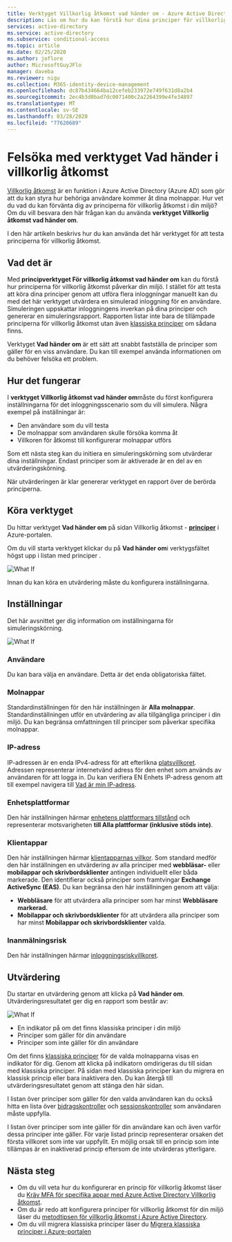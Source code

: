 ```yaml
---
title: Verktyget Villkorlig åtkomst vad händer om - Azure Active Directory
description: Läs om hur du kan förstå hur dina principer för villkorlig åtkomst påverkar din miljö.
services: active-directory
ms.service: active-directory
ms.subservice: conditional-access
ms.topic: article
ms.date: 02/25/2020
ms.author: joflore
author: MicrosoftGuyJFlo
manager: daveba
ms.reviewer: nigu
ms.collection: M365-identity-device-management
ms.openlocfilehash: dc87b434664ba12cefeb233972e749f631d8a2b4
ms.sourcegitcommit: 2ec4b3d0bad7dc0071400c2a2264399e4fe34897
ms.translationtype: MT
ms.contentlocale: sv-SE
ms.lasthandoff: 03/28/2020
ms.locfileid: "77620689"
---
```

# <a name="troubleshoot-using-the-what-if-tool-in-conditional-access"></a>Felsöka med verktyget Vad händer i villkorlig åtkomst

[Villkorlig åtkomst](../active-directory-conditional-access-azure-portal.md) är en funktion i Azure Active Directory (Azure AD) som gör att du kan styra hur behöriga användare kommer åt dina molnappar. Hur vet du vad du kan förvänta dig av principerna för villkorlig åtkomst i din miljö? Om du vill besvara den här frågan kan du använda **verktyget Villkorlig åtkomst vad händer om**.

I den här artikeln beskrivs hur du kan använda det här verktyget för att testa principerna för villkorlig åtkomst.

## <a name="what-it-is"></a>Vad det är

Med **principverktyget För villkorlig åtkomst vad händer om** kan du förstå hur principerna för villkorlig åtkomst påverkar din miljö. I stället för att testa att köra dina principer genom att utföra flera inloggningar manuellt kan du med det här verktyget utvärdera en simulerad inloggning för en användare. Simuleringen uppskattar inloggningens inverkan på dina principer och genererar en simuleringsrapport. Rapporten listar inte bara de tillämpade principerna för villkorlig åtkomst utan även [klassiska principer](policy-migration.md#classic-policies) om sådana finns.    

Verktyget **Vad händer om** är ett sätt att snabbt fastställa de principer som gäller för en viss användare. Du kan till exempel använda informationen om du behöver felsöka ett problem.    

## <a name="how-it-works"></a>Hur det fungerar

I **verktyget Villkorlig åtkomst vad händer om**måste du först konfigurera inställningarna för det inloggningsscenario som du vill simulera. Några exempel på inställningar är:

- Den användare som du vill testa 
- De molnappar som användaren skulle försöka komma åt
- Villkoren för åtkomst till konfigurerar molnappar utförs
     
Som ett nästa steg kan du initiera en simuleringskörning som utvärderar dina inställningar. Endast principer som är aktiverade är en del av en utvärderingskörning.

När utvärderingen är klar genererar verktyget en rapport över de berörda principerna.

## <a name="running-the-tool"></a>Köra verktyget

Du hittar verktyget **Vad händer om** på sidan Villkorlig åtkomst - **[principer](https://portal.azure.com/#blade/Microsoft_AAD_IAM/ConditionalAccessBlade/Policies)** i Azure-portalen.

Om du vill starta verktyget klickar du på **Vad händer om**i verktygsfältet högst upp i listan med principer .

![What If](./media/what-if-tool/01.png)

Innan du kan köra en utvärdering måste du konfigurera inställningarna.

## <a name="settings"></a>Inställningar

Det här avsnittet ger dig information om inställningarna för simuleringskörning.

![What If](./media/what-if-tool/02.png)

### <a name="user"></a>Användare

Du kan bara välja en användare. Detta är det enda obligatoriska fältet.

### <a name="cloud-apps"></a>Molnappar

Standardinställningen för den här inställningen är **Alla molnappar**. Standardinställningen utför en utvärdering av alla tillgängliga principer i din miljö. Du kan begränsa omfattningen till principer som påverkar specifika molnappar.

### <a name="ip-address"></a>IP-adress

IP-adressen är en enda IPv4-adress för att efterlikna [platsvillkoret](location-condition.md). Adressen representerar internetvänd adress för den enhet som används av användaren för att logga in. Du kan verifiera EN Enhets IP-adress genom att till exempel navigera till [Vad är min IP-adress](https://whatismyipaddress.com).    

### <a name="device-platforms"></a>Enhetsplattformar

Den här inställningen härmar [enhetens plattformars tillstånd](concept-conditional-access-conditions.md#device-platforms) och representerar motsvarigheten **till Alla plattformar (inklusive stöds inte)**. 

### <a name="client-apps"></a>Klientappar

Den här inställningen härmar [klientapparnas villkor](concept-conditional-access-conditions.md#client-apps-preview).
Som standard medför den här inställningen en utvärdering av alla principer med **webbläsar-** eller **mobilappar och skrivbordsklienter** antingen individuellt eller båda markerade. Den identifierar också principer som framtvingar **Exchange ActiveSync (EAS)**. Du kan begränsa den här inställningen genom att välja:

- **Webbläsare** för att utvärdera alla principer som har minst **Webbläsare markerad.** 
- **Mobilappar och skrivbordsklienter** för att utvärdera alla principer som har minst **Mobilappar och skrivbordsklienter** valda. 

### <a name="sign-in-risk"></a>Inanmälningsrisk

Den här inställningen härmar [inloggningsriskvillkoret](concept-conditional-access-conditions.md#sign-in-risk).   

## <a name="evaluation"></a>Utvärdering 

Du startar en utvärdering genom att klicka på **Vad händer om**. Utvärderingsresultatet ger dig en rapport som består av: 

![What If](./media/what-if-tool/03.png)

- En indikator på om det finns klassiska principer i din miljö
- Principer som gäller för din användare
- Principer som inte gäller för din användare

Om det finns [klassiska principer](policy-migration.md#classic-policies) för de valda molnapparna visas en indikator för dig. Genom att klicka på indikatorn omdirigeras du till sidan med klassiska principer. På sidan med klassiska principer kan du migrera en klassisk princip eller bara inaktivera den. Du kan återgå till utvärderingsresultatet genom att stänga den här sidan.

I listan över principer som gäller för den valda användaren kan du också hitta en lista över [bidragskontroller](concept-conditional-access-grant.md) och [sessionskontroller](concept-conditional-access-session.md) som användaren måste uppfylla.

I listan över principer som inte gäller för din användare kan och även varför dessa principer inte gäller. För varje listad princip representerar orsaken det första villkoret som inte var uppfyllt. En möjlig orsak till en princip som inte tillämpas är en inaktiverad princip eftersom de inte utvärderas ytterligare.   

## <a name="next-steps"></a>Nästa steg

- Om du vill veta hur du konfigurerar en princip för villkorlig åtkomst läser du [Kräv MFA för specifika appar med Azure Active Directory Villkorlig åtkomst](app-based-mfa.md).
- Om du är redo att konfigurera principer för villkorlig åtkomst för din miljö läser du [metodtipsen för villkorlig åtkomst i Azure Active Directory](best-practices.md). 
- Om du vill migrera klassiska principer läser du [Migrera klassiska principer i Azure-portalen](policy-migration.md)  
